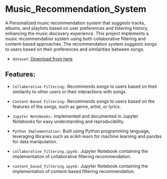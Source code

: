 # Music_Recommendation_System

A Personalized music recommendation system that suggests tracks, albums, and playlists based on user preferences and listening history, enhancing the music discovery experience.
This project implements a music recommendation system using both collaborative filtering and content-based approaches. 
The recommendation system suggests songs to users based on their preferences and similarities between songs.

* `dataset`: [Download from here](https://drive.google.com/file/d/1RIy5n4fkEs0XDuQWB1EAfFiQc4wmyYBN/view?usp=sharing)

## Features:

* `Collaborative Filtering:` Recommends songs to users based on their similarity to other users or their interactions with songs.
* `Content-Based Filtering:` Recommends songs to users based on the features of the songs, such as genre, artist, or lyrics.
* `Jupyter Notebooks:` Implemented and documented in Jupyter Notebooks for easy understanding and reproducibility.
* `Python Implementation:` Built using Python programming language, leveraging libraries such as scikit-learn for machine learning and pandas for data manipulation.

* `collaborative_filtering.ipynb:` Jupyter Notebook containing the implementation of collaborative filtering recommendation.
* `content_based_filtering.ipynb:` Jupyter Notebook containing the implementation of content-based filtering recommendation.
